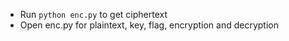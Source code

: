 * Run ```python enc.py``` to get ciphertext
* Open enc.py for plaintext, key, flag, encryption and decryption
